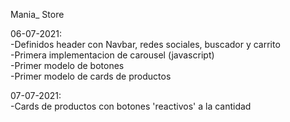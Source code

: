 Mania_ Store  

06-07-2021:  
-Definidos header con Navbar, redes sociales, buscador y carrito  
-Primera implementacion de carousel (javascript)  
-Primer modelo de botones  
-Primer modelo de cards de productos  
  
07-07-2021:  
-Cards de productos con botones 'reactivos' a la cantidad
